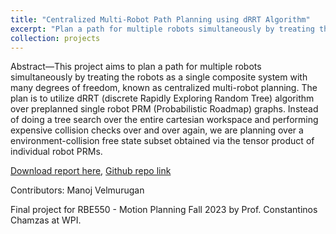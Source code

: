 ```yaml
---
title: "Centralized Multi-Robot Path Planning using dRRT Algorithm"
excerpt: "Plan a path for multiple robots simultaneously by treating the robots as a single composite system with many degrees of freedom.<br/><img src='/images/mujoco.png' width='400'/>"
collection: projects
---
```


Abstract—This project aims to plan a path for multiple robots simultaneously by treating the robots as a single composite system with many degrees of freedom, known as centralized multi-robot planning. The plan is to utilize dRRT (discrete Rapidly Exploring Random Tree) algorithm over preplanned single robot PRM (Probabilistic Roadmap) graphs. Instead of doing a tree search over the entire cartesian workspace and performing expensive collision checks over and over again, we are planning over a environment-collision free state subset obtained via the tensor product of individual robot PRMs. 

[Download report here](/files/Motion_Planning_Final_Report.pdf),  [Github repo link](https://github.com/AshwinDisa/Multi_robot_centralized_planning)

Contributors: Manoj Velmurugan

Final project for RBE550 - Motion Planning Fall 2023 by Prof. Constantinos Chamzas at WPI.
